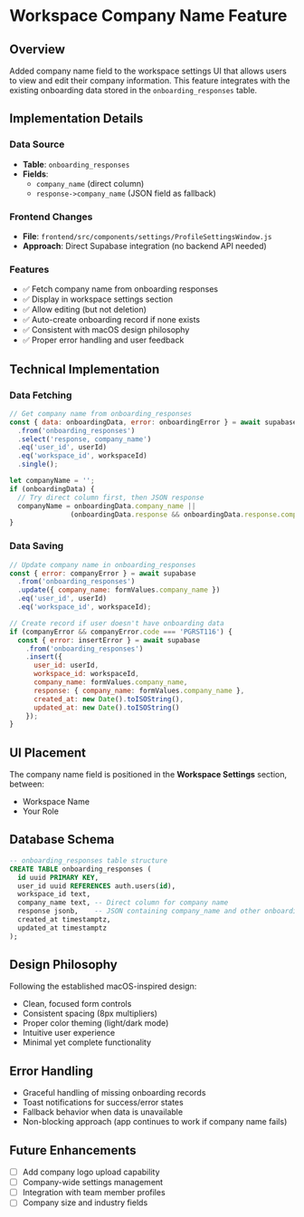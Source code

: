 # Workspace Company Name Feature

## Overview
Added company name field to the workspace settings UI that allows users to view and edit their company information. This feature integrates with the existing onboarding data stored in the `onboarding_responses` table.

## Implementation Details

### Data Source
- **Table**: `onboarding_responses`
- **Fields**: 
  - `company_name` (direct column)
  - `response->company_name` (JSON field as fallback)

### Frontend Changes
- **File**: `frontend/src/components/settings/ProfileSettingsWindow.js`
- **Approach**: Direct Supabase integration (no backend API needed)

### Features
- ✅ Fetch company name from onboarding responses
- ✅ Display in workspace settings section
- ✅ Allow editing (but not deletion)
- ✅ Auto-create onboarding record if none exists
- ✅ Consistent with macOS design philosophy
- ✅ Proper error handling and user feedback

## Technical Implementation

### Data Fetching
```javascript
// Get company name from onboarding_responses
const { data: onboardingData, error: onboardingError } = await supabase
  .from('onboarding_responses')
  .select('response, company_name')
  .eq('user_id', userId)
  .eq('workspace_id', workspaceId)
  .single();

let companyName = '';
if (onboardingData) {
  // Try direct column first, then JSON response
  companyName = onboardingData.company_name || 
               (onboardingData.response && onboardingData.response.company_name) || '';
}
```

### Data Saving
```javascript
// Update company name in onboarding_responses
const { error: companyError } = await supabase
  .from('onboarding_responses')
  .update({ company_name: formValues.company_name })
  .eq('user_id', userId)
  .eq('workspace_id', workspaceId);

// Create record if user doesn't have onboarding data
if (companyError && companyError.code === 'PGRST116') {
  const { error: insertError } = await supabase
    .from('onboarding_responses')
    .insert({
      user_id: userId,
      workspace_id: workspaceId,
      company_name: formValues.company_name,
      response: { company_name: formValues.company_name },
      created_at: new Date().toISOString(),
      updated_at: new Date().toISOString()
    });
}
```

## UI Placement
The company name field is positioned in the **Workspace Settings** section, between:
- Workspace Name
- Your Role

## Database Schema
```sql
-- onboarding_responses table structure
CREATE TABLE onboarding_responses (
  id uuid PRIMARY KEY,
  user_id uuid REFERENCES auth.users(id),
  workspace_id text,
  company_name text, -- Direct column for company name
  response jsonb,    -- JSON containing company_name and other onboarding data
  created_at timestamptz,
  updated_at timestamptz
);
```

## Design Philosophy
Following the established macOS-inspired design:
- Clean, focused form controls
- Consistent spacing (8px multipliers)
- Proper color theming (light/dark mode)
- Intuitive user experience
- Minimal yet complete functionality

## Error Handling
- Graceful handling of missing onboarding records
- Toast notifications for success/error states
- Fallback behavior when data is unavailable
- Non-blocking approach (app continues to work if company name fails)

## Future Enhancements
- [ ] Add company logo upload capability
- [ ] Company-wide settings management
- [ ] Integration with team member profiles
- [ ] Company size and industry fields 